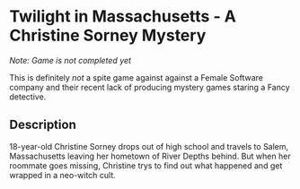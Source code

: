 # Twilight in Massachusetts - A Christine Sorney Mystery
*Note: Game is not completed yet*

This is definitely *not* a spite game against against a Female Software company and their recent lack of producing mystery games staring a Fancy detective.

## Description
18-year-old Christine Sorney drops out of high school and travels to Salem, Massachusetts leaving her hometown of River Depths behind. But when her roommate goes missing, Christine trys to find out what happened and get wrapped in a neo-witch cult.
